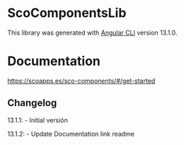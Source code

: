 # ScoComponentsLib

This library was generated with [Angular CLI](https://github.com/angular/angular-cli) version 13.1.0.

# Documentation
https://scoapps.es/sco-components/#/get-started

## Changelog
13.1.1:
    - Initial versión

13.1.2:
    - Update Documentation link readme
